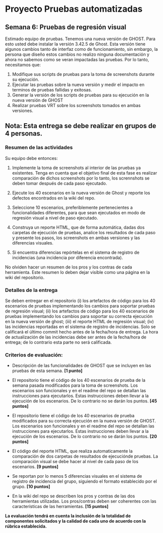 
# Proyecto Pruebas automatizadas

## Semana  6: Pruebas de regresión visual

Estimado equipo de pruebas. Tenemos una nueva versión de GHOST. Para esto usted debe instalar la versión 3.42.5 de Ghost. Esta versión tiene algunos cambios tanto de interfaz como de funcionamiento, sin embargo, la persona que diseño estos cambios no realizo ninguna documentación y ahora no sabemos como se veran impactadas las pruebas. Por lo tanto, necesitamos que:  
 1. Modifique sus scripts de pruebas para la toma de screenshots durante su ejecución. 
 2. Ejecutar las pruebas sobre la nueva versión y medir el impacto en terminos de pruebas fallidas y exitosas. 
 3. Generar la versión de los scripts de pruebas para su ejecución en la nueva versión de GHOST 
 4. Realizar pruebas VRT sobre los screenshots tomados en ambas versiones.

 ## Nota: Esta entrega se debe realizar en grupos de 4 personas.

### Resumen de las actividades

Su equipo debe entonces:

1. Implemente la toma de screenshots al interior de las pruebas ya existentes. Tenga en cuenta que el objetivo final de esta fase es realizar comparación de dichos screenshots por lo tanto, los scrennshots se deben tomar después de cada paso ejecutado.

2. Ejecute los 40 escenarios en la nueva versión de Ghost y reporte los defectos encontrados en la wiki del repo.

3. Seleccione 10 escenarios, preferiblemente pertenecientes a funcionalidades diferentes, para que sean ejecutados en modo de regresión visual a nivel de paso ejecutado.

4. Construya un reporte HTML, que de forma automática, dadas dos carpetas de ejecución de pruebas, analice los resultados de cada paso y presente los pasos, los screenshots en ambas versiones y las diferencias visuales.

5. Si encuentra diferencias repórtelas en el sistema de registro de incidencias (una incidencia por diferencia encontrada).

 No olviden hacer un resumen de los pros y los contras de cada herramienta. Este resumen lo deben dejar visible como una página en la wiki del repositorio.

### Detalles de la entrega
Se deben entregar en el repositorio (i) los artefactos de código para los 40 escenarios de pruebas implementando los cambios para soportar pruebas de regresión visual; (ii) los artefactos de código para los 40 escenarios de pruebas implementando los cambios para soportar su correcta ejecución en la nueva versión de ghost; (iii) el reporte HTML de regresión visual;  (iv) las incidencias reportadas en el sistema de registro de incidencias. Solo se calificará el último commit hecho antes de la fecha/hora de entrega. La hora de actualización de las incidencias debe ser antes de la fecha/hora de entrega; de lo contrario esta parte no será calificada.

### Criterios de evaluación:

- Descripción de las funcionalidades de GHOST que se incluyen en las pruebas de esta semana. **[1 punto]**

- El repositorio tiene el código de los 40 escenarios de prueba de la semana pasada modificados para la toma de screenshots. Los escenarios son funcionales y en el readme del repo se detallan las instrucciones para ejecutarlos. Estas instrucciones deben llevar a la ejecución de los escenarios. De lo contrario no se darán los puntos. **[45 puntos]**

- El repositorio tiene el código de los 40 escenarios de prueba modificados para su correcta ejecución en la nueva versión de GHOST. Los escenarios son funcionales y en el readme del repo se detallan las instrucciones para ejecutarlos. Estas instrucciones deben llevar a la ejecución de los escenarios. De lo contrario no se darán los puntos.  **[20 puntos]**

- El código del reporte HTML, que realiza automaticamente la comparación de dos carpetas de resultados de ejecuciónde pruebas. La comparación visual se debe hacer al nivel de cada paso de los escenarios. **[9 puntos]**

- Se reportan por lo menos 5 diferencias visuales en el sistema de registro de incidencia del grupo, siguiendo el formato establecido por el grupo. **[10 puntos]**

- En la wiki del repo se describen los pros y contras de las dos herramientas utilizadas. Los pros/contras deben ser coherentes con las características de las herramientas. **[15 puntos]**


 **La evaluación tendrá en cuenta la inclusión de la totalidad de componentes solicitados y la calidad de cada uno de acuerdo con la rúbrica establecida.**
